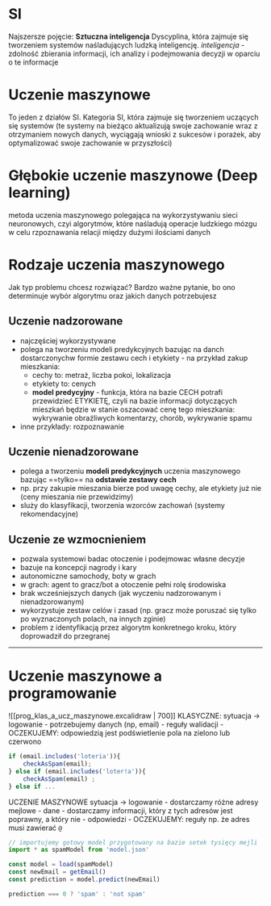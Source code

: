 
# SI
Najszersze pojęcie: **Sztuczna inteligencja**
Dyscyplina, która zajmuje się tworzeniem systemów naśladujących ludzką inteligencję.
*inteligencja* - zdolność zbierania informacji, ich analizy i podejmowania decyzji w oparciu o te informacje

# Uczenie maszynowe
To jeden z działów SI.
Kategoria SI, która zajmuje się tworzeniem uczących się systemów (te systemy na bieżąco aktualizują swoje zachowanie wraz z otrzymaniem nowych danych, wyciągają wnioski z sukcesów i porażek, aby optymalizować swoje zachowanie w przyszłości)


# Głębokie uczenie maszynowe (Deep learning)
metoda uczenia maszynowego polegająca na wykorzystywaniu sieci neuronowych, czyi algorytmów, które naśladują operacje ludzkiego mózgu w celu rzpoznawania relacji między dużymi ilościami danych

# Rodzaje uczenia maszynowego
Jak typ problemu chcesz rozwiązać? Bardzo ważne pytanie, bo ono determinuje wybór algorytmu oraz jakich danych potrzebujesz


## Uczenie nadzorowane
- najczęściej wykorzystywane
- polega na tworzeniu modeli predykcyjnych bazując na danch dostarczonychw formie zestawu cech i etykiety - na przykład zakup mieszkania:
	- cechy to: metraż, liczba pokoi, lokalizacja
	- etykiety to: cenych
	- **model predycyjny** - funkcja, która na bazie CECH potrafi przewidzieć ETYKIETĘ, czyli na bazie informacji dotyczących mieszkań będzie w stanie oszacować cenę tego mieszkania: wykrywanie obraźliwych komentarzy, chorób, wykrywanie spamu
- inne przykłady: rozpoznawanie

## Uczenie nienadzorowane
- polega a tworzeniu **modeli predykcyjnych** uczenia maszynowego bazując ==tylko== na **odstawie zestawy cech**
- np. przy zakupie mieszania bierze pod uwagę cechy, ale etykiety już nie (ceny mieszania nie przewidzimy)
- sluży do klasyfikacji, tworzenia wzorców zachowań (systemy rekomendacyjne)

## Uczenie ze wzmocnieniem
- pozwala systemowi badac otoczenie i podejmowac własne decyzje
- bazuje na koncepcji nagrody i kary
- autonomiczne samochody, boty w grach
- w grach: agent to gracz/bot a otoczenie pełni rolę środowiska
- brak wcześniejszych danych (jak wyczeniu nadzorowanym i nienadzorowanym)
- wykorzystuje zestaw celów i zasad (np. gracz może poruszać się tylko po wyznaczonych polach, na innych zginie)
- problem z identyfikacją przez algorytm konkretnego kroku, który doprowadził do przegranej

-------
# Uczenie maszynowe a programowanie

![[prog_klas_a_ucz_maszynowe.excalidraw | 700]]
KLASYCZNE:
sytuacja ->  logowanie
	- potrzebujemy danych (np, email)
	- reguły walidacji
	- OCZEKUJEMY: odpowiedzią jest podświetlenie pola na zielono lub czerwono
```js
if (email.includes('loteria')){
	checkAsSpam(email); 
} else if (email.includes('loter!a')){
	checkAsSpam(email) ;
} else if ...
```


UCZENIE MASZYNOWE
sytuacja -> logowanie
	- dostarczamy różne adresy mejlowe  - dane
	- dostarczamy informacji, który z tych adresów jest poprawny, a który nie - odpowiedzi
	- OCZEKUJEMY: reguły np. że adres musi zawierać `@` 

```js
// importujemy gotowy model przygotowany na bazie setek tysięcy mejli
import * as spamModel from 'model.json'

const model = load(spamModel)
const newEmail = getEmail()
const prediction = model.predict(newEmail)

prediction === 0 ? 'spam' : 'not spam'






```


















